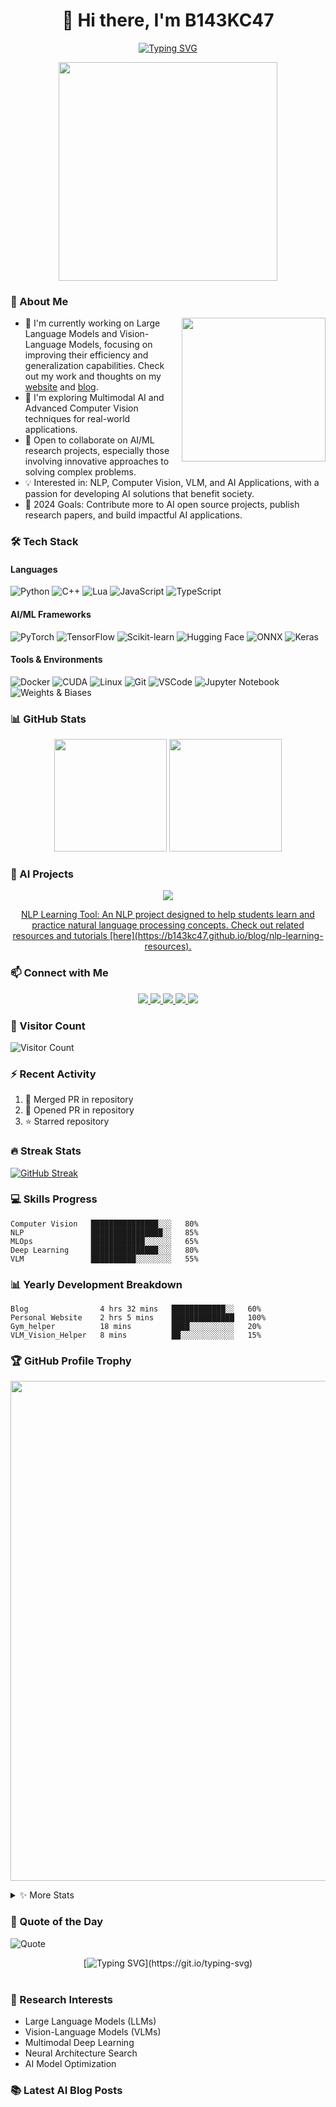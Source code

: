 <div align="center">
  
# 👋 Hi there, I'm B143KC47

[![Typing SVG](https://readme-typing-svg.herokuapp.com?font=Fira+Code&pause=1000&width=435&lines=AI+Engineer+%7C+Deep+Learning+Explorer;NLP+%7C+Computer+Vision+%7C+VLM+Developer)](https://git.io/typing-svg)

<img src="https://cdn.jsdelivr.net/gh/sun0225SUN/sun0225SUN/assets/images/coding.gif" width="350" />

</div>

### 🤖 About Me

<img align='right' src="https://media.giphy.com/media/f7omQNmgiS0ZvU8Td4/giphy.gif" width="230">

- 🔭 I'm currently working on Large Language Models and Vision-Language Models, focusing on improving their efficiency and generalization capabilities. Check out my work and thoughts on my [website](https://b143kc47.github.io) and [blog](https://b143kc47.github.io/blog).
- 🌱 I'm exploring Multimodal AI and Advanced Computer Vision techniques for real-world applications.
- 🤝 Open to collaborate on AI/ML research projects, especially those involving innovative approaches to solving complex problems.
- 💡 Interested in: NLP, Computer Vision, VLM, and AI Applications, with a passion for developing AI solutions that benefit society.
- 🎯 2024 Goals: Contribute more to AI open source projects, publish research papers, and build impactful AI applications.

### 🛠️ Tech Stack 

#### Languages
![Python](https://img.shields.io/badge/-Python-3776AB?style=flat-square&logo=Python&logoColor=white)
![C++](https://img.shields.io/badge/-C++-00599C?style=flat-square&logo=c%2B%2B&logoColor=white)
![Lua](https://img.shields.io/badge/-Lua-2C2D72?style=flat-square&logo=lua&logoColor=white)
![JavaScript](https://img.shields.io/badge/-JavaScript-F7DF1E?style=flat-square&logo=javascript&logoColor=black)
![TypeScript](https://img.shields.io/badge/-TypeScript-3178C6?style=flat-square&logo=typescript&logoColor=white)

#### AI/ML Frameworks
![PyTorch](https://img.shields.io/badge/-PyTorch-EE4C2C?style=flat-square&logo=PyTorch&logoColor=white)
![TensorFlow](https://img.shields.io/badge/-TensorFlow-FF6F00?style=flat-square&logo=TensorFlow&logoColor=white)
![Scikit-learn](https://img.shields.io/badge/-Scikit_Learn-F7931E?style=flat-square&logo=scikit-learn&logoColor=white)
![Hugging Face](https://img.shields.io/badge/-Hugging_Face-FFD21E?style=flat-square&logo=huggingface&logoColor=black)
![ONNX](https://img.shields.io/badge/-ONNX-005CED?style=flat-square&logo=onnx&logoColor=white)
![Keras](https://img.shields.io/badge/-Keras-D00000?style=flat-square&logo=keras&logoColor=white)

#### Tools & Environments
![Docker](https://img.shields.io/badge/-Docker-2496ED?style=flat-square&logo=docker&logoColor=white)
![CUDA](https://img.shields.io/badge/-CUDA-76B900?style=flat-square&logo=nvidia&logoColor=white)
![Linux](https://img.shields.io/badge/-Linux-FCC624?style=flat-square&logo=linux&logoColor=black)
![Git](https://img.shields.io/badge/-Git-F05032?style=flat-square&logo=git&logoColor=white)
![VSCode](https://img.shields.io/badge/-VSCode-007ACC?style=flat-square&logo=visual-studio-code&logoColor=white)
![Jupyter Notebook](https://img.shields.io/badge/-JupyterNotebook-F37726?style=flat-square&logo=jupyter&logoColor=white)
![Weights & Biases](https://img.shields.io/badge/-Weights%20%26%20Biases-FF8C00?style=flat-square&logo=wandb&logoColor=white)

### 📊 GitHub Stats

<div align="center">
  <img height="180em" src="https://github-readme-stats.vercel.app/api?username=B143KC47&show_icons=true&theme=dark&include_all_commits=true"/>
  <img height="180em" src="https://github-readme-stats.vercel.app/api/top-langs/?username=B143KC47&layout=compact&langs_count=8&theme=dark"/>
</div>

### 🎯 AI Projects

<div align="center">
  <a href="https://github.com/B143KC47/CityU_GenAi_AIcademy">
    <img align="center" src="https://github-readme-stats.vercel.app/api/pin/?username=B143KC47&repo=student-nlp-learning&theme=aura" />
      <p>NLP Learning Tool: An NLP project designed to help students learn and practice natural language processing concepts. Check out related resources and tutorials [here](https://b143kc47.github.io/blog/nlp-learning-resources).</p>
  </a>
</div>

### 📫 Connect with Me

<div align="center">
<!-- 邮箱 -->
  <a href="mailto:s20200057@ylmass.edu.hk">
    <img src="https://img.shields.io/badge/-Email-red?style=flat-square&logo=gmail&logoColor=white"/>
  </a>
  <!-- Github -->
  <a href="https://github.com/B143KC47">
    <img src="https://img.shields.io/badge/-GitHub-181717?style=flat-square&logo=github"/>
  </a>
  <!--linkedin  -->
  <a href="https://www.linkedin.com/in/blackcat/?originalSubdomain=hk">
    <img src="https://img.shields.io/badge/-LinkedIn-blue?style=flat-square&logo=Linkedin&logoColor=white"/>
  </a>
  <a href="https://b143kc47.github.io">
    <img src="https://img.shields.io/badge/-Personal%20Website-blue?style=flat-square&logo=internet-explorer&logoColor=white"/>
  </a>
  <a href="https://b143kc47.github.io/blog">
    <img src="https://img.shields.io/badge/-Blog-orange?style=flat-square&logo=rss&logoColor=white"/>
  </a>
</div>

### 👀 Visitor Count
![Visitor Count](https://profile-counter.glitch.me/B143KC47/count.svg)

### ⚡ Recent Activity
<!--START_SECTION:activity-->
1. 🎉 Merged PR in repository
2. 💪 Opened PR in repository
3. ⭐ Starred repository
<!--END_SECTION:activity-->

### 🔥 Streak Stats
[![GitHub Streak](https://github-readme-streak-stats.herokuapp.com/?user=B143KC47&theme=radical)](https://git.io/streak-stats)

### 💻 Skills Progress

```text
Computer Vision   ███████████████░░░   80%
NLP               ████████████████░░   85%
MLOps             ████████████░░░░░░   65%
Deep Learning     ███████████████░░░   80%
VLM               ██████████░░░░░░░░   55%
```

### 📊 Yearly Development Breakdown

```text
Blog                4 hrs 32 mins   ████████████░░   60%
Personal Website    2 hrs 5 mins    ██████████████   100%
Gym_helper          18 mins         ████░░░░░░░░░░   20%
VLM_Vision_Helper   8 mins          ██░░░░░░░░░░░░   15%
```

### 🏆 GitHub Profile Trophy

<p align="center">
  <a href="https://github.com/ryo-ma/github-profile-trophy">
    <img src="https://github-profile-trophy.vercel.app/?username=B143KC47&theme=radical&no-frame=true&row=1&&margin-w=30&no-bg=true" width="800px"/>
  </a>
</p>

<details>
  <summary>✨ More Stats</summary>
  <br>
  
  ![Metrics](https://metrics.lecoq.io/B143KC47?template=classic&base.header=0&base.activity=0&base.community=0&base.repositories=0&base.metadata=0&achievements=1&notable=1&achievements.threshold=C&achievements.secrets=true&achievements.limit=0&notable.repositories=true&config.timezone=Asia/Shanghai)

</details>


### 💭 Quote of the Day
![Quote](https://github-readme-quotes.herokuapp.com/quote?theme=radical&animation=grow_out_in&layout=churchill)

<div align="center">

[![Typing SVG](https://readme-typing-svg.herokuapp.com?font=Handlee&center=true&vCenter=true&width=500&height=60&lines=The+traveler+often+arrives%2C+and+the+doer+often+succeeds.)](https://git.io/typing-svg)

<img src="https://cdn.jsdelivr.net/gh/eryajf/tu@main/img/image_20240420_214408.gif"
width="800"  height="3">

</div>

### 🔬 Research Interests
- Large Language Models (LLMs)
- Vision-Language Models (VLMs)
- Multimodal Deep Learning
- Neural Architecture Search
- AI Model Optimization

### 📚 Latest AI Blog Posts
<!-- BLOG-POST-LIST:START -->
<!-- BLOG-POST-LIST:END -->
````
